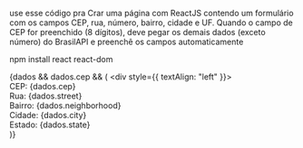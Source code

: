 use esse código pra Crar uma página com ReactJS contendo um formulário com os campos CEP, rua, número, bairro, cidade e UF. Quando o campo de CEP for preenchido (8 dígitos), deve pegar os demais dados (exceto número) do BrasilAPI e preenchê os campos automaticamente

npm install react react-dom



{dados && dados.cep && (
          <div style={{ textAlign: "left" }}>
            <br />
            <span>CEP: {dados.cep}</span>
            <br />
            <span>Rua: {dados.street}</span>
            <br />
            <span>Bairro: {dados.neighborhood}</span>
            <br />
            <span>Cidade: {dados.city}</span>
            <br />
            <span>Estado: {dados.state}</span>
            <br />
          </div>
        )}